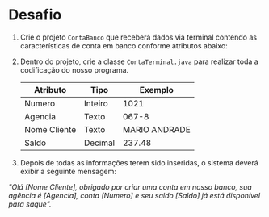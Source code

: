 
# Desafio

1. Crie o projeto `ContaBanco` que receberá dados via terminal contendo as características de conta em banco conforme atributos abaixo:
2. Dentro do projeto, crie a classe `ContaTerminal.java` para realizar toda a codificação do nosso programa.

    | Atributo  | Tipo     | Exemplo   
    | --------- | ---------| ------- 
    | Numero    | Inteiro  | 1021 
    | Agencia   | Texto    | 067-8
    | Nome Cliente | Texto    | MARIO ANDRADE
    | Saldo | Decimal |237.48

3. Depois de todas as informações terem sido inseridas, o sistema deverá exibir a seguinte mensagem:

*"Olá [Nome Cliente], obrigado por criar uma conta em nosso banco, sua agência é [Agencia], conta [Numero] e seu saldo [Saldo] já está disponível para saque".*